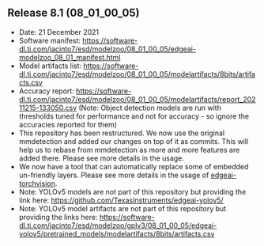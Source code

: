
## Release 8.1 (08_01_00_05)
- Date: 21 December 2021
- Software manifest: https://software-dl.ti.com/jacinto7/esd/modelzoo/08_01_00_05/edgeai-modelzoo_08_01_manifest.html
- Model artifacts list: https://software-dl.ti.com/jacinto7/esd/modelzoo/08_01_00_05/modelartifacts/8bits/artifacts.csv
- Accuracy report: https://software-dl.ti.com/jacinto7/esd/modelzoo/08_01_00_05/modelartifacts/report_20211215-133050.csv (Note: Object detection models are run with thresholds tuned for performance and not for accuracy - so ignore the accuracies reported for them)
- This repository has been restructured. We now use the original mmdetection and added our changes on top of it as commits. This will help us to rebase from mmdetection as more and more features are added there. Please see more details in the usage.
- We now have a tool that can automatically replace some of embedded un-friendly layers. Please see more details in the usage of [edgeai-torchvision](https://github.com/TexasInstruments/edgeai-torchvision).
- Note: YOLOv5 models are not part of this repository but providing the link here: https://github.com/TexasInstruments/edgeai-yolov5/
- Note: YOLOv5 model artifacts are not part of this repository but providing the links here:  https://software-dl.ti.com/jacinto7/esd/modelzoo/gplv3/08_01_00_05/edgeai-yolov5/pretrained_models/modelartifacts/8bits/artifacts.csv
